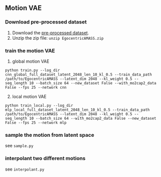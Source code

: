 ## Motion VAE

### Download pre-processed dataset

1. Download the [pre-processed dataset](https://nextcloud.mpi-klsb.mpg.de/index.php/s/HWHGwZLi8xnLsRF).
2. Unzip the zip file: ```unzip EgocentricAMASS.zip```

### train the motion VAE

1. global motion VAE

```
python train.py --log_dir cnn_global_full_dataset_latent_2048_len_10_kl_0.5 --train_data_path /path/to/EgocentricAMASS --latent_dim 2048 --kl_weight 0.5 --seq_length 10 --batch_size 64 --new_dataset False --with_mo2cap2_data False --fps 25 --network cnn
```

2. local motion VAE

```
python train_local.py --log_dir mlp_local_full_dataset_latent_2048_len_10_kl_0.5 --train_data_path /path/to/EgocentricAMASS --latent_dim 2048 --kl_weight 0.5 --seq_length 10 --batch_size 64 --with_mo2cap2_data False --new_dataset False --fps 25 --network mlp
```

### sample the motion from latent space

see ```sample.py```

### interpolant two different motions

see ```interpolant.py```
